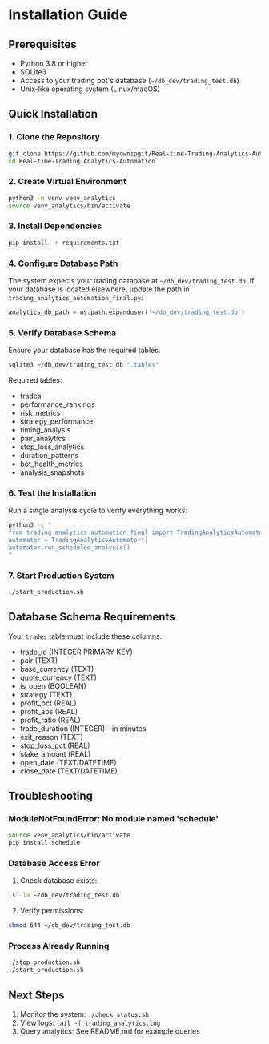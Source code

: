# Installation Guide

## Prerequisites

- Python 3.8 or higher
- SQLite3
- Access to your trading bot's database (`~/db_dev/trading_test.db`)
- Unix-like operating system (Linux/macOS)

## Quick Installation

### 1. Clone the Repository

```bash
git clone https://github.com/myownipgit/Real-time-Trading-Analytics-Automation.git
cd Real-time-Trading-Analytics-Automation
```

### 2. Create Virtual Environment

```bash
python3 -m venv venv_analytics
source venv_analytics/bin/activate
```

### 3. Install Dependencies

```bash
pip install -r requirements.txt
```

### 4. Configure Database Path

The system expects your trading database at `~/db_dev/trading_test.db`. If your database is located elsewhere, update the path in `trading_analytics_automation_final.py`:

```python
analytics_db_path = os.path.expanduser('~/db_dev/trading_test.db')
```

### 5. Verify Database Schema

Ensure your database has the required tables:

```bash
sqlite3 ~/db_dev/trading_test.db ".tables"
```

Required tables:
- trades
- performance_rankings
- risk_metrics
- strategy_performance
- timing_analysis
- pair_analytics
- stop_loss_analytics
- duration_patterns
- bot_health_metrics
- analysis_snapshots

### 6. Test the Installation

Run a single analysis cycle to verify everything works:

```bash
python3 -c "
from trading_analytics_automation_final import TradingAnalyticsAutomator
automator = TradingAnalyticsAutomator()
automator.run_scheduled_analysis()
"
```

### 7. Start Production System

```bash
./start_production.sh
```

## Database Schema Requirements

Your `trades` table must include these columns:
- trade_id (INTEGER PRIMARY KEY)
- pair (TEXT)
- base_currency (TEXT)
- quote_currency (TEXT)
- is_open (BOOLEAN)
- strategy (TEXT)
- profit_pct (REAL)
- profit_abs (REAL)
- profit_ratio (REAL)
- trade_duration (INTEGER) - in minutes
- exit_reason (TEXT)
- stop_loss_pct (REAL)
- stake_amount (REAL)
- open_date (TEXT/DATETIME)
- close_date (TEXT/DATETIME)

## Troubleshooting

### ModuleNotFoundError: No module named 'schedule'

```bash
source venv_analytics/bin/activate
pip install schedule
```

### Database Access Error

1. Check database exists:
```bash
ls -la ~/db_dev/trading_test.db
```

2. Verify permissions:
```bash
chmod 644 ~/db_dev/trading_test.db
```

### Process Already Running

```bash
./stop_production.sh
./start_production.sh
```

## Next Steps

1. Monitor the system: `./check_status.sh`
2. View logs: `tail -f trading_analytics.log`
3. Query analytics: See README.md for example queries